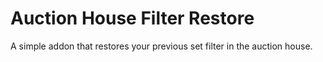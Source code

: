 # Auction House Filter Restore

A simple addon that restores your previous set filter in the auction house.
